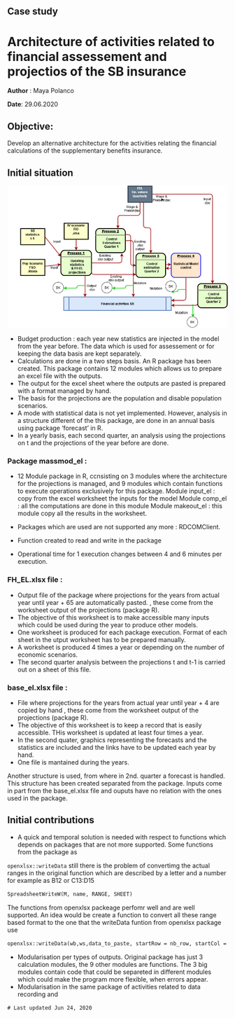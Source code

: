 
## Case study 
# Architecture of activities related to financial assessement and projectios of the SB insurance


**Author** : Maya Polanco

**Date**: 29.06.2020 
 
## Objective:
Develop an alternative architecture for the activities relating the financial calculations of the supplementary benefits insurance.
 
## Initial situation

![Image of EL fin-process](images/SB_process.png?raw=true)


-    Budget production : each year new statistics are injected in the model from the year before. The data which is used for assessement or for keeping the data basis are kept separately.
-    Calculations are done in a two steps basis. An R package has been created. This package contains 12 modules which allows us to prepare an excel file with the outputs.
-    The output for the excel sheet where the outputs are pasted is prepared with a format managed by hand.
-    The basis for the projections are the population and disable population scenarios.
-    A mode with statistical data is not yet implemented. However, analysis in a structure different of the this package, are done in an annual basis using package ‘forecast’ in R.
-    In a yearly basis, each second quarter, an analysis using the projections on t and the projections of the year before are done. 
 
### Package massmod_el :
-	12 Module package in R, ccnsisting on 3 modules where the architecture for the projections is managed, and 9 modules which contain functions to execute operations exclusively for this package.
Module input_el : copy from the excel worksheet the inputs for the model
Module comp_el : all the computations are done in this module
Module makeout_el : this module copy all the results in the worksheet.

-	Packages which are used are not supported any more : RDCOMClient.
- Function created to read and write in the package
-	Operational time for 1 execution changes between 4 and 6 minutes per execution.

### FH_EL.xlsx file :
- Output file of the package where projections for the years from actual year until year + 65 are automatically pasted.  , these come from the worksheet output of the projections (package R).
- The objective of this worksheet is to make accessible many inputs which could be used during the year to produce other models.
- One worksheet is produced for each package execution. Format of each sheet in the utput worksheet has to be prepared manually.
- A worksheet is produced 4 times a year or depending on the number of economic scenarios.
- The second quarter analysis between the projections t and t-1 is carried out on a sheet of this file.

### base_el.xlsx file :
- File where projections for the years from actual year until year + 4 are copied by hand , these come from the worksheet output of the projections (package R).
- The objective of this worksheet is to keep a record that is easily accessible. THis worksheet is updated at least four times a year.
- In the second quater, graphics representing the forecasts and the statistics are included and the links have to be updated each year by hand.
- One file is mantained during the years. 

Another structure is used, from where in 2nd. quarter a forecast is handled. This structure has been created separated from the package. Inputs come in part from the base_el.xlsx file and ouputs have no relation with the ones used in the package.


## Initial contributions
- A quick and temporal solution is needed with respect to functions which depends on packages that are not more supported. Some functions from the package as

`openxlsx::writeData` still there is the problem of convertimg the actual ranges in the original function which are described by a letter and a number for example as B12 or C13:D15
```markdown
SpreadsheetWriteW(M, name, RANGE, SHEET)

```
The functions from openxlsx packeage perfomr well and are well supported. An idea would be create a function to convert all these range based format to the one that the writeData funtion from openxlsx package use

```markdown
openxlsx::writeData(wb,ws,data_to_paste, startRow = nb_row, startCol = nb_col)

```
- Modularisation per types of outputs. Original package has just 3 calculation modules, the 9 other modules are functions. The 3 big modules contain code that could be separeted in different modules which could make the program more flexible, when errors appear.
- Modularisation in the same package of activities related to data recording and 


```diff
# Last updated Jun 24, 2020 
```



